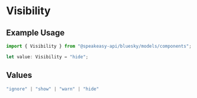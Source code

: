 # Visibility

## Example Usage

```typescript
import { Visibility } from "@speakeasy-api/bluesky/models/components";

let value: Visibility = "hide";
```

## Values

```typescript
"ignore" | "show" | "warn" | "hide"
```